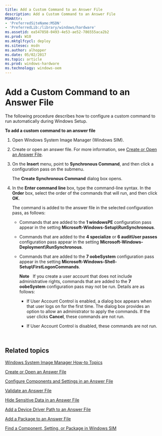 ```yaml
---
title: Add a Custom Command to an Answer File
description: Add a Custom Command to an Answer File
MSHAttr:
- 'PreferredSiteName:MSDN'
- 'PreferredLib:/library/windows/hardware'
ms.assetid: ea547858-0493-4e53-ae52-786555aca2b2
ms.prod: W10
ms.mktglfcycl: deploy
ms.sitesec: msdn
ms.author: alhopper
ms.date: 05/02/2017
ms.topic: article
ms.prod: windows-hardware
ms.technology: windows-oem
---
```


# Add a Custom Command to an Answer File


The following procedure describes how to configure a custom command to run automatically during Windows Setup. 

**To add a custom command to an answer file**

1.  Open Windows System Image Manager (Windows SIM).

2.  Create or open an answer file. For more information, see [Create or Open an Answer File](create-or-open-an-answer-file.md).

3.  On the **Insert** menu, point to **Synchronous Command**, and then click a configuration pass on the submenu.

    The **Create Synchronous Command** dialog box opens.

4.  In the **Enter command line** box, type the command-line syntax. In the **Order** box, select the order of the commands that will run, and then click **OK**.

    The command is added to the answer file in the selected configuration pass, as follows:

    -   Commands that are added to the **1 windowsPE** configuration pass appear in the setting **Microsoft-Windows-Setup\\RunSynchronous**.

    -   Commands that are added to the **4 specialize** or **6 auditUser passes** configuration pass appear in the setting **Microsoft-Windows-Deployment\\RunSynchronous**.

    -   Commands that are added to the **7 oobeSystem** configuration pass appear in the setting **Microsoft-Windows-Shell-Setup\\FirstLogonCommands**.

        **Note**  
        If you create a user account that does not include administrative rights, commands that are added to the **7 oobeSystem** configuration pass may not be run. Details are as follows:

        -   If User Account Control is enabled, a dialog box appears when that user logs on for the first time. The dialog box provides an option to allow an administrator to apply the commands. If the user clicks **Cancel**, these commands are not run.

        -   If User Account Control is disabled, these commands are not run.

         

## Related topics


[Windows System Image Manager How-to Topics](windows-system-image-manager-how-to-topics.md)

[Create or Open an Answer File](create-or-open-an-answer-file.md)

[Configure Components and Settings in an Answer File](configure-components-and-settings-in-an-answer-file.md)

[Validate an Answer File](validate-an-answer-file.md)

[Hide Sensitive Data in an Answer File](hide-sensitive-data-in-an-answer-file.md)

[Add a Device Driver Path to an Answer File](add-a-device-driver-path-to-an-answer-file.md)

[Add a Package to an Answer File](add-a-package-to-an-answer-file.md)

[Find a Component, Setting, or Package in Windows SIM](find-a-component-setting-or-package-in-windows-sim.md)

 

 







